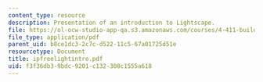 ```yaml
---
content_type: resource
description: Presentation of an introduction to Lightscape.
file: https://ol-ocw-studio-app-qa.s3.amazonaws.com/courses/4-411-building-technology-laboratory-spring-2004/f3f36db39bdc9201c132308c1555a618_ipfreelightintro.pdf
file_type: application/pdf
parent_uid: b8ce1dc3-2c7c-d522-11c5-67a01725d51e
resourcetype: Document
title: ipfreelightintro.pdf
uid: f3f36db3-9bdc-9201-c132-308c1555a618
---
```

